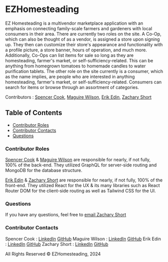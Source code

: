 # EZHomesteading

EZ Homesteading is a multivendor marketplace application with an emphasis on connecting family-scale farmers and gardeners with local consumers in their area. There are currently two roles on the site. A Co-Op, which can also be thought of as a vendor, is assigned a store upon signing up. They then can customize their store's appearance and functionality with a profile picture, a store banner, hours of operation, and much more. Additionally, Co-Ops can list items for sale so long as they are homesteading, farmer's market, or self-sufficiency-related. This can be anything from homegrown tomatoes to homemade candles to water purification tablets. The other role on the site currently is a consumer, which as the name implies, are people who are interested in anything homesteading, farmer's market, or self-sufficiency-related. Consumers can search for items or browse through an assortment of categories. 

Contributors : [Spencer Cook](https://github.com/scook9), [Maguire Wilson](https://github.com/MacroWil), [Erik Edin](https://github.com/ekedin123), [Zachary Short](https://github.com/zachmshort/)

## Table of Contents 
- [Contributor Roles](#contributor-roles)
- [Contributor Contacts](#contributor-contacts)
- [Questions](#questions)

  
### Contributor Roles

[Spencer Cook](https://github.com/scook9) & [Maguire Wilson](https://github.com/MacroWil) are responsible for nearly, if not fully, 100% of the back-end. They utilized GraphQL for server-side routing and MongoDB for the database structure. 

[Erik Edin](https://github.com/ekedin123) & [Zachary Short](https://github.com/zachmshort/) are responsible for nearly, if not fully, 100% of the front-end. They utilized React for the UX & its many libraries such as React Router DOM for the client-side routing as well as Tailwind CSS for the UI. 

### Questions

If you have any questions, feel free to [email Zachary Short](mailto:zms@ezhomesteading.com)


### Contributor Contacts

Spencer Cook : [LinkedIn](https://www.linkedin.com/in/spencercook9/) [GitHub](https://github.com/scook9)
Maguire Wilson : [LinkedIn](https://www.linkedin.com/in/maguire-wilson-4611012a0/) [GitHub](https://github.com/MacroWil)
Erik Edin : [LinkedIn](https://www.linkedin.com/in/erik-edin-03b19a2a1/) [GitHub](https://github.com/ekedin123)
Zachary Short : [LinkedIn](https://www.linkedin.com/in/zachary-short-12a1ab2a8/) [GitHub](https://github.com/zachmshort)

All Rights Reserved © EZHomesteading, 2024
